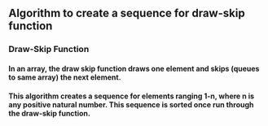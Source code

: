 ## Algorithm to create a sequence for draw-skip function
### Draw-Skip Function
#### In an array, the draw skip function draws one element and skips (queues to same array) the next element.
#### This algorithm creates a sequence for elements ranging 1-n, where n is any positive natural number. This sequence is sorted once run through the draw-skip function.

